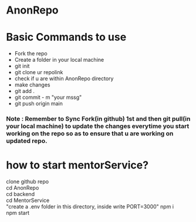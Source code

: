 # AnonRepo 

# Basic Commands to use
- Fork the repo
- Create a folder in your local machine
- git init
- git clone ur repolink
- check if u are within AnonRepo directory
- make changes
- git add .
- git commit - m "your mssg"
- git push origin main

### Note : Remember to Sync Fork(in github) 1st and then git pull(in your local machine) to update the changes everytime you start working on the repo so as to ensure that u are working on updated repo.
 

# how to start mentorService?
clone github repo<br>
cd AnonRepo<br>
cd backend<br>
cd MentorService<br>
"create a .env folder in this directory, inside write PORT=3000"
npm i <br>
npm start<br>
